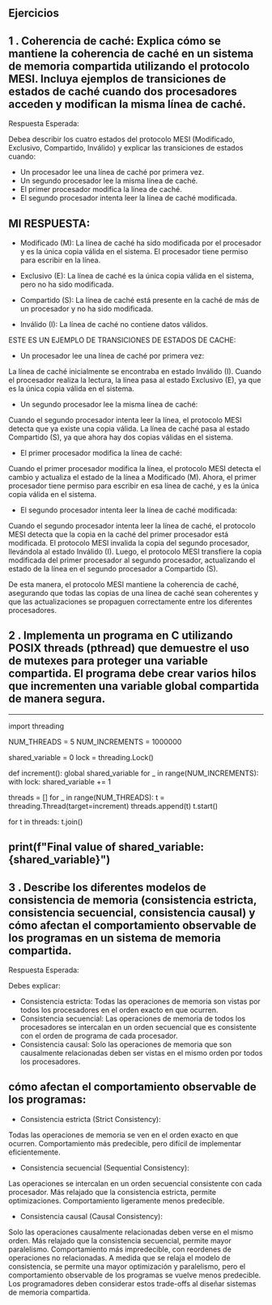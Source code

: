 ## Ejercicios
## 1 . Coherencia de caché: Explica cómo se mantiene la coherencia de caché en un sistema de memoria compartida utilizando el protocolo MESI. Incluya ejemplos de transiciones de estados de caché cuando dos procesadores acceden y modifican la misma línea de caché.

Respuesta Esperada:

Debea describir los cuatro estados del protocolo MESI (Modificado, Exclusivo, Compartido, Inválido) y explicar las transiciones de estados cuando:
- Un procesador lee una línea de caché por primera vez.
- Un segundo procesador lee la misma línea de caché.
- El primer procesador modifica la línea de caché.
- El segundo procesador intenta leer la línea de caché modificada.

## MI RESPUESTA:

- Modificado (M): La línea de caché ha sido modificada por el procesador y es la única copia válida en el sistema. El procesador tiene permiso para escribir en la línea.

- Exclusivo (E): La línea de caché es la única copia válida en el sistema, pero no ha sido modificada.

- Compartido (S): La línea de caché está presente en la caché de más de un procesador y no ha sido modificada.

- Inválido (I): La línea de caché no contiene datos válidos.

ESTE ES UN EJEMPLO DE TRANSICIONES DE ESTADOS DE CACHE:

- Un procesador lee una línea de caché por primera vez:

La línea de caché inicialmente se encontraba en estado Inválido (I).
Cuando el procesador realiza la lectura, la línea pasa al estado Exclusivo (E), ya que es la única copia válida en el sistema.

- Un segundo procesador lee la misma línea de caché:

Cuando el segundo procesador intenta leer la línea, el protocolo MESI detecta que ya existe una copia válida.
La línea de caché pasa al estado Compartido (S), ya que ahora hay dos copias válidas en el sistema.

- El primer procesador modifica la línea de caché:

Cuando el primer procesador modifica la línea, el protocolo MESI detecta el cambio y actualiza el estado de la línea a Modificado (M).
Ahora, el primer procesador tiene permiso para escribir en esa línea de caché, y es la única copia válida en el sistema.

- El segundo procesador intenta leer la línea de caché modificada:

Cuando el segundo procesador intenta leer la línea de caché, el protocolo MESI detecta que la copia en la caché del primer procesador está modificada.
El protocolo MESI invalida la copia del segundo procesador, llevándola al estado Inválido (I).
Luego, el protocolo MESI transfiere la copia modificada del primer procesador al segundo procesador, actualizando el estado de la línea en el segundo procesador a Compartido (S).

De esta manera, el protocolo MESI mantiene la coherencia de caché, asegurando que todas las copias de una línea de caché sean coherentes y que las actualizaciones se propaguen correctamente entre los diferentes procesadores.

## 2 . Implementa un programa en C utilizando POSIX threads (pthread) que demuestre el uso de mutexes para proteger una variable compartida. El programa debe crear varios hilos que incrementen una variable global compartida de manera segura.
------------------------
import threading

NUM_THREADS = 5
NUM_INCREMENTS = 1000000

shared_variable = 0
lock = threading.Lock()

def increment():
    global shared_variable
    for _ in range(NUM_INCREMENTS):
        with lock:
            shared_variable += 1

threads = []
for _ in range(NUM_THREADS):
    t = threading.Thread(target=increment)
    threads.append(t)
    t.start()

for t in threads:
    t.join()

print(f"Final value of shared_variable: {shared_variable}")
-------------------------------------
## 3 . Describe los diferentes modelos de consistencia de memoria (consistencia estricta, consistencia secuencial, consistencia causal) y cómo afectan el comportamiento observable de los programas en un sistema de memoria compartida.

Respuesta Esperada:

Debes explicar:

- Consistencia estricta: Todas las operaciones de memoria son vistas por todos los procesadores en el orden exacto en que ocurren.
- Consistencia secuencial: Las operaciones de memoria de todos los procesadores se intercalan en un orden secuencial que es consistente con el orden de programa de cada procesador.
- Consistencia causal: Solo las operaciones de memoria que son causalmente relacionadas deben ser vistas en el mismo orden por todos los procesadores.

## cómo afectan el comportamiento observable de los programas:

- Consistencia estricta (Strict Consistency):

Todas las operaciones de memoria se ven en el orden exacto en que ocurren.
Comportamiento más predecible, pero difícil de implementar eficientemente.

- Consistencia secuencial (Sequential Consistency):

Las operaciones se intercalan en un orden secuencial consistente con cada procesador.
Más relajado que la consistencia estricta, permite optimizaciones.
Comportamiento ligeramente menos predecible.

- Consistencia causal (Causal Consistency):

Solo las operaciones causalmente relacionadas deben verse en el mismo orden.
Más relajado que la consistencia secuencial, permite mayor paralelismo.
Comportamiento más impredecible, con reordenes de operaciones no relacionadas.
A medida que se relaja el modelo de consistencia, se permite una mayor optimización y paralelismo, pero el comportamiento observable de los programas se vuelve menos predecible. Los programadores deben considerar estos trade-offs al diseñar sistemas de memoria compartida.


